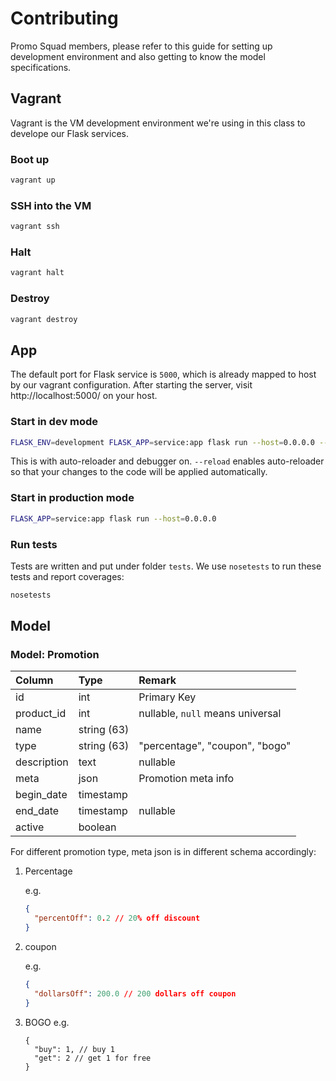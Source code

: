 # Contributing

Promo Squad members, please refer to this guide for setting up development environment and also getting to know the model specifications.

## Vagrant

Vagrant is the VM development environment we're using in this class to develope our Flask services.

### Boot up

```bash
vagrant up
```

### SSH into the VM

```bash
vagrant ssh
```

### Halt

```bash
vagrant halt
```

### Destroy

```bash
vagrant destroy
```

## App

The default port for Flask service is `5000`, which is already mapped to host by our vagrant configuration. After starting the server, visit http://localhost:5000/ on your host.

### Start in dev mode

```bash
FLASK_ENV=development FLASK_APP=service:app flask run --host=0.0.0.0 --reload --debugger
```

This is with auto-reloader and debugger on. `--reload` enables auto-reloader so that your changes to the code will be applied automatically.

### Start in production mode

```bash
FLASK_APP=service:app flask run --host=0.0.0.0
```

### Run tests

Tests are written and put under folder `tests`. We use `nosetests` to run these tests and report coverages:

```bash
nosetests
```

## Model

### Model: Promotion

| Column      | Type        | Remark                           |
| :---------- | :---------- | :------------------------------- |
| id          | int         | Primary Key                      |
| product_id  | int         | nullable, `null` means universal |
| name        | string (63) |                                  |
| type        | string (63) | "percentage", "coupon", "bogo"   |
| description | text        | nullable                         |
| meta        | json        | Promotion meta info              |
| begin_date  | timestamp   |                                  |
| end_date    | timestamp   | nullable                         |
| active      | boolean     |                                  |

For different promotion type, meta json is in different schema accordingly:

1. Percentage

   e.g.

   ```json
   {
     "percentOff": 0.2 // 20% off discount
   }
   ```

2. coupon

   e.g.

   ```json
   {
     "dollarsOff": 200.0 // 200 dollars off coupon
   }
   ```

3. BOGO
   e.g.

   ```jsonc
   {
     "buy": 1, // buy 1
     "get": 2 // get 1 for free
   }
   ```
